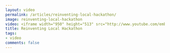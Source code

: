 ```yaml
---
layout: video
permalink: /articles/reinventing-local-hackathon/
image: reinventing-local-hackathon
video: <iframe width="950" height="513" src="http://www.youtube.com/embed/sf3mpcAp_GE?rel=0?wmode=opaque" frameborder="0" allowfullscreen></iframe>
title: Reinventing Local Hackathon
tags:
- video
comments: false
---
```


<!-- <div class="hero">{% image posts/reinventing-local-hackathon/hero.png %}</div> -->

<!-- <a href="/projects/midpoint">Midpoint</a> (Reinventing Local Hackathon at General Assembly 2012) -->
